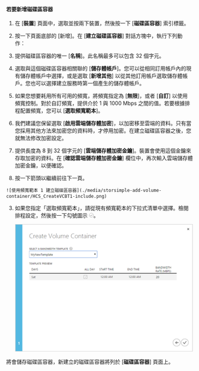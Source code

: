 <!--author=SharS last changed: 1/7/2016-->

#### 若要新增磁碟區容器

1. 在 [**裝置**] 頁面中，選取並按兩下裝置，然後按一下 [**磁碟區容器**] 索引標籤。

2. 按一下頁面底部的 [新增]。在 [**建立磁碟區容器**] 對話方塊中，執行下列動作：

  1. 提供磁碟區容器的唯一 [**名稱**]。此名稱最多可以包含 32 個字元。
  2. 選取與這個磁碟區容器相關聯的 [**儲存體帳戶**]。您可以從相同訂用帳戶內的現有儲存體帳戶中選擇，或是選取 [**新增其他**] 以從其他訂用帳戶選取儲存體帳戶。您也可以選擇建立服務時第一個產生的儲存體帳戶。
  3. 如果您想要耗用所有可用的頻寬，將頻寬指定為 [**無限**]，或者 [**自訂**] 以使用頻寬控制。對於自訂頻寬，提供介於 1 與 1000 Mbps 之間的值。若要根據排程配置頻寬，您可以 [**選取頻寬範本**]。
  4. 我們建議您保留選取 [**啟用雲端儲存體加密**]，以加密移至雲端的資料。只有當您採用其他方法來加密您的資料時，才停用加密。在建立磁碟區容器之後，您就無法修改加密設定。
  5. 提供長度為 8 到 32 個字元的 [**雲端儲存體加密金鑰**]。裝置會使用這個金鑰來存取加密的資料。在 [**確認雲端儲存體加密金鑰**] 欄位中，再次輸入雲端儲存體加密金鑰，以便確認。 
  6. 按一下箭頭以繼續前往下一頁。

    ![使用頻寬範本 1 建立磁碟區容器](./media/storsimple-add-volume-container/HCS_CreateVCBT1-include.png)

3. 如果您指定「選取頻寬範本」，請從現有頻寬範本的下拉式清單中選擇。檢閱排程設定，然後按一下勾號圖示 ![核取圖示](./media/storsimple-configure-new-storage-account/HCS_CheckIcon-include.png)。

    ![使用頻寬範本 2 建立磁碟區容器](./media/storsimple-add-volume-container/HCS_CreateVCBT2-include.png)

將會儲存磁碟區容器，新建立的磁碟區容器將列於 [**磁碟區容器**] 頁面上。
 

<!---HONumber=AcomDC_0114_2016-->